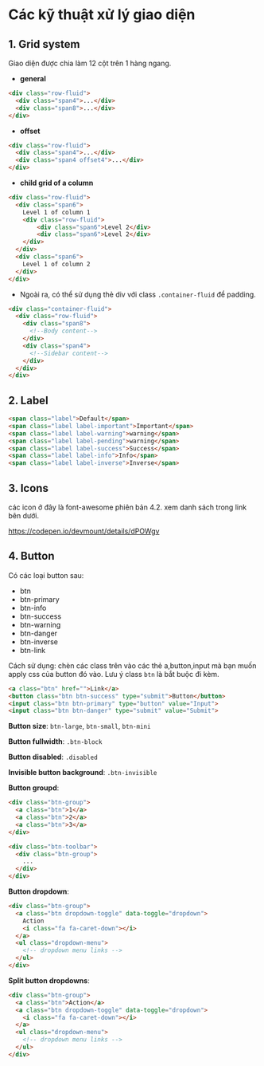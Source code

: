 # Các kỹ thuật xử lý giao diện

## 1. Grid system

Giao diện được chia làm 12 cột trên 1 hàng ngang.

* **general**

```html
<div class="row-fluid">
  <div class="span4">...</div>
  <div class="span8">...</div>
</div>
```

* **offset**

```html
<div class="row-fluid">
  <div class="span4">...</div>
  <div class="span4 offset4">...</div>
</div>
```

* **child grid of a column** 

```html
<div class="row-fluid">
  <div class="span6">
    Level 1 of column 1
    <div class="row-fluid">
        <div class="span6">Level 2</div>
        <div class="span6">Level 2</div>
    </div>
  </div>
  <div class="span6">
    Level 1 of column 2
  </div>
</div>
```

* Ngoài ra, có thể sử dụng thẻ div với class `.container-fluid` để padding.

```html
<div class="container-fluid">
  <div class="row-fluid">
    <div class="span8">
      <!--Body content-->
    </div>
    <div class="span4">
      <!--Sidebar content-->
    </div>
  </div>
</div>
```

## 2. Label

```html
<span class="label">Default</span>
<span class="label label-important">Important</span>
<span class="label label-warning">warning</span>
<span class="label label-pending">warning</span>
<span class="label label-success">Success</span>
<span class="label label-info">Info</span>
<span class="label label-inverse">Inverse</span>
```

## 3. Icons

các icon ở đây là font-awesome phiên bản 4.2. xem danh sách trong link bên dưới.

https://codepen.io/devmount/details/dPOWgv

## 4. Button

Có các loại button sau: 
- btn
- btn-primary
- btn-info
- btn-success
- btn-warning
- btn-danger
- btn-inverse
- btn-link 

Cách sử dụng: chèn các class trên vào các thẻ a,button,input mà bạn muốn apply css của button đó vào. Lưu ý class `btn` là bắt buộc đi kèm.

```html
<a class="btn" href="">Link</a>
<button class="btn btn-success" type="submit">Button</button>
<input class="btn btn-primary" type="button" value="Input">
<input class="btn btn-danger" type="submit" value="Submit">
```

**Button size**: `btn-large`, `btn-small`, `btn-mini`

**Button fullwidth**: `.btn-block`

**Button disabled**: `.disabled`

**Invisible button background**: `.btn-invisible`

**Button groupd**: 

```html
<div class="btn-group">
  <a class="btn">1</a>
  <a class="btn">2</a>
  <a class="btn">3</a>
</div>
```

```html
<div class="btn-toolbar">
  <div class="btn-group">
    ...
  </div>
</div>
```

**Button dropdown**:

```html
<div class="btn-group">
  <a class="btn dropdown-toggle" data-toggle="dropdown">
    Action
    <i class="fa fa-caret-down"></i>
  </a>
  <ul class="dropdown-menu">
    <!-- dropdown menu links -->
  </ul>
</div>
```

**Split button dropdowns**:

```html
<div class="btn-group">
  <a class="btn">Action</a>
  <a class="btn dropdown-toggle" data-toggle="dropdown">
    <i class="fa fa-caret-down"></i>
  </a>
  <ul class="dropdown-menu">
    <!-- dropdown menu links -->
  </ul>
</div>
```

